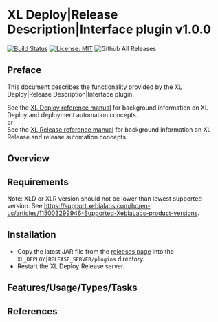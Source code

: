 # XL Deploy|Release Description|Interface plugin v1.0.0

[![Build Status][LCPLUGINNAME-travis-image]][LCPLUGINNAME-travis-url]
[![License: MIT][LCPLUGINNAME-license-image]][LCPLUGINNAME-license-url]
![Github All Releases][LCPLUGINNAME-downloads-image]

[LCPLUGINNAME-travis-image]: https://travis-ci.org/xebialabs-community/LCPLUGINNAME.svg?branch=master
[LCPLUGINNAME-travis-url]: https://travis-ci.org/xebialabs-community/LCPLUGINNAME
[LCPLUGINNAME-license-image]: https://img.shields.io/badge/License-MIT-yellow.svg
[LCPLUGINNAME-license-url]: https://opensource.org/licenses/MIT
[LCPLUGINNAME-downloads-image]: https://img.shields.io/github/downloads/xebialabs-community/LCPLUGINNAME/total.svg

## Preface

This document describes the functionality provided by the XL Deploy|Release Description|Interface plugin.

See the [XL Deploy reference manual](https://docs.xebialabs.com/xl-deploy) for background information on XL Deploy and deployment automation concepts.  
or  
See the [XL Release reference manual](https://docs.xebialabs.com/xl-release) for background information on XL Release and release automation concepts.  

## Overview

## Requirements

Note:  XLD or XLR version should not be lower than lowest supported version.  See <https://support.xebialabs.com/hc/en-us/articles/115003299946-Supported-XebiaLabs-product-versions>.

## Installation

* Copy the latest JAR file from the [releases page](https://github.com/xebialabs-community/LCPLUGINNAME/releases) into the `XL_DEPLOY|RELEASE_SERVER/plugins` directory.
* Restart the XL Deploy|Release server.

## Features/Usage/Types/Tasks

## References


